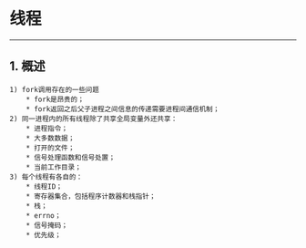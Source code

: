 # **线程**
***

## **1. 概述**
    1) fork调用存在的一些问题
        * fork是昂贵的；
        * fork返回之后父子进程之间信息的传递需要进程间通信机制；
    2) 同一进程内的所有线程除了共享全局变量外还共享：
        * 进程指令；
        * 大多数数据；
        * 打开的文件；
        * 信号处理函数和信号处置；
        * 当前工作目录；
    3) 每个线程有各自的：
        * 线程ID；
        * 寄存器集合，包括程序计数器和栈指针；
        * 栈；
        * errno；
        * 信号掩码；
        * 优先级；
